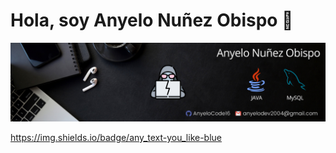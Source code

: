 <h1>Hola, soy Anyelo Nuñez Obispo 👋</h1>

![portada](img/portada.png)

https://img.shields.io/badge/any_text-you_like-blue
